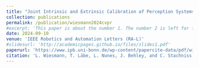 ```yaml
---
title: "Joint Intrinsic and Extrinsic Calibration of Perception Systems Utilizing a Calibration Environment"
collection: publications
permalink: /publication/wiesmann2024cvpr
#excerpt: 'This paper is about the number 1. The number 2 is left for future work.'
date: 2024-09-10
venue: 'IEEE Robotics and Automation Letters (RA-L)'
#slidesurl: 'http://academicpages.github.io/files/slides1.pdf'
paperurl: 'https://www.ipb.uni-bonn.de/wp-content/papercite-data/pdf/wiesmann2024ral.pdf'
citation: 'L. Wiesmann, T. Läbe, L. Nunes, J. Behley, and C. Stachniss, “Joint Intrinsic and Extrinsic Calibration of Perception Systems Utilizing a Calibration Environment,” IEEE Robotics and Automation Letters (RA-L), vol. 9, iss. 10, pp. 9103-9110, 2024.'
---
```

